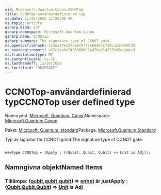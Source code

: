 ```yaml
---
uid: Microsoft.Quantum.Canon.CCNOTop
title: CCNOTop-användardefinierad typ
ms.date: 11/25/2020 12:00:00 AM
ms.topic: article
qsharp.kind: udt
qsharp.namespace: Microsoft.Quantum.Canon
qsharp.name: CCNOTop
qsharp.summary: The signature type of CCNOT gate.
ms.openlocfilehash: 533ea87e137aabf6f75e6096dc710ca15c984f25
ms.sourcegitcommit: a87c1aa8e7453360025e47ba614f25b02ea84ec3
ms.translationtype: MT
ms.contentlocale: sv-SE
ms.lasthandoff: 11/26/2020
ms.locfileid: "96207487"
---
```

# <a name="ccnotop-user-defined-type"></a><span data-ttu-id="2697c-102">CCNOTop-användardefinierad typ</span><span class="sxs-lookup"><span data-stu-id="2697c-102">CCNOTop user defined type</span></span>

<span data-ttu-id="2697c-103">Namnrymd: [Microsoft. Quantum. Canon](xref:Microsoft.Quantum.Canon)</span><span class="sxs-lookup"><span data-stu-id="2697c-103">Namespace: [Microsoft.Quantum.Canon](xref:Microsoft.Quantum.Canon)</span></span>

<span data-ttu-id="2697c-104">Paket: [Microsoft. Quantum. standard](https://nuget.org/packages/Microsoft.Quantum.Standard)</span><span class="sxs-lookup"><span data-stu-id="2697c-104">Package: [Microsoft.Quantum.Standard](https://nuget.org/packages/Microsoft.Quantum.Standard)</span></span>


<span data-ttu-id="2697c-105">Typ av signatur för CCNOT-grind.</span><span class="sxs-lookup"><span data-stu-id="2697c-105">The signature type of CCNOT gate.</span></span>

```qsharp

newtype CCNOTop = (Apply : ((Qubit, Qubit, Qubit) => Unit is Adj));
```



## <a name="named-items"></a><span data-ttu-id="2697c-106">Namngivna objekt</span><span class="sxs-lookup"><span data-stu-id="2697c-106">Named Items</span></span>

### <a name="apply--qubitqubitqubit--unit--is-adj"></a><span data-ttu-id="2697c-107">Tillämpa: ([qubit](xref:microsoft.quantum.lang-ref.qubit),[qubit](xref:microsoft.quantum.lang-ref.qubit),[qubit](xref:microsoft.quantum.lang-ref.qubit)) => [enhet](xref:microsoft.quantum.lang-ref.unit)  är just</span><span class="sxs-lookup"><span data-stu-id="2697c-107">Apply : ([Qubit](xref:microsoft.quantum.lang-ref.qubit),[Qubit](xref:microsoft.quantum.lang-ref.qubit),[Qubit](xref:microsoft.quantum.lang-ref.qubit)) => [Unit](xref:microsoft.quantum.lang-ref.unit)  is Adj</span></span>

